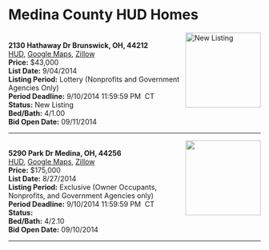 # Medina County HUD Homes

[<img alt="New Listing" src="https://www.hudhomestore.com/pages/ImageShow.aspx?Case=412-531343" align="right" style="height:150px;">](http://www.hudhomestore.com/Listing/PropertyDetails.aspx?caseNumber=412-531343)  
**2130 Hathaway Dr Brunswick, OH, 44212**  
[HUD](http://www.hudhomestore.com/Listing/PropertyDetails.aspx?caseNumber=412-531343), [Google Maps](http://maps.google.com/maps?q=2130+Hathaway+Dr+Brunswick%2C+OH%2C+44212), [Zillow](http://www.zillow.com/homes/2130+Hathaway+Dr+Brunswick%2C+OH%2C+44212/)  
**Price:** $43,000  
**List Date:** 9/04/2014  
**Listing Period:** Lottery (Nonprofits and Government Agencies Only)  
**Period Deadline:** 9/10/2014 11:59:59 PM  CT  
**Status:** New Listing  
**Bed/Bath:** 4/1.00  
**Bid Open Date:** 09/11/2014

***

[<img alt="" src="https://www.hudhomestore.com/pages/ImageShow.aspx?Case=412-518191" align="right" style="height:150px;">](http://www.hudhomestore.com/Listing/PropertyDetails.aspx?caseNumber=412-518191)  
**5290 Park Dr Medina, OH, 44256**  
[HUD](http://www.hudhomestore.com/Listing/PropertyDetails.aspx?caseNumber=412-518191), [Google Maps](http://maps.google.com/maps?q=5290+Park+Dr+Medina%2C+OH%2C+44256), [Zillow](http://www.zillow.com/homes/5290+Park+Dr+Medina%2C+OH%2C+44256/)  
**Price:** $175,000  
**List Date:** 8/27/2014  
**Listing Period:** Exclusive (Owner Occupants, Nonprofits, and Government Agencies only)  
**Period Deadline:** 9/10/2014 11:59:59 PM  CT  
**Status:**   
**Bed/Bath:** 4/2.10  
**Bid Open Date:** 09/10/2014

***

